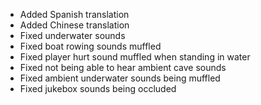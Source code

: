 - Added Spanish translation
- Added Chinese translation
- Fixed underwater sounds
- Fixed boat rowing sounds muffled
- Fixed player hurt sound muffled when standing in water
- Fixed not being able to hear ambient cave sounds
- Fixed ambient underwater sounds being muffled
- Fixed jukebox sounds being occluded
